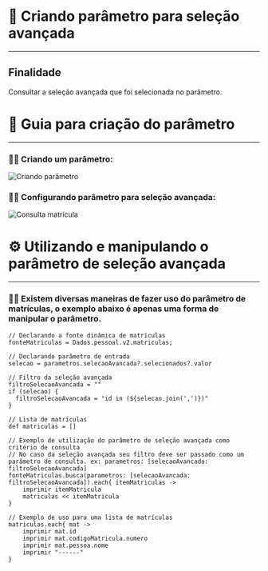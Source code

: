 ﻿# 📌 Criando parâmetro para seleção avançada
---
## Finalidade
Consultar a seleção avançada que foi selecionada no parâmetro.
# 📝 Guia para criação do parâmetro
---
### 🧑‍💻 Criando um parâmetro:
![Criando parâmetro](screenshots/Screenshot_1.png)
### 🧑‍💻 Configurando parâmetro para seleção avançada:
![Consulta matrícula](screenshots/Screenshot_3.png)

# ⚙️ Utilizando e manipulando o parâmetro de seleção avançada
---
### 🧑‍💻 Existem diversas maneiras de fazer uso do parâmetro de matrículas, o exemplo abaixo é apenas uma forma de manipular o parâmetro.
``` 
// Declarando a fonte dinâmica de matrículas
fonteMatriculas = Dados.pessoal.v2.matriculas;

// Declarando parâmetro de entrada 
selecao = parametros.selecaoAvancada?.selecionados?.valor

// Filtro da seleção avançada
filtroSelecaoAvancada = ""
if (selecao) {
  filtroSelecaoAvancada = "id in (${selecao.join(',')})"
}

// Lista de matrículas
def matriculas = []

// Exemplo de utilização do parâmetro de seleção avançada como critério de consulta
// No caso da seleção avançada seu filtro deve ser passado como um parâmetro de consulta. ex: parametros: [selecaoAvancada: filtroSelecaoAvancada]
fonteMatriculas.busca(parametros: [selecaoAvancada: filtroSelecaoAvancada]).each{ itemMatriculas ->
    imprimir itemMatricula
    matriculas << itemMatricula
}

// Exemplo de uso para uma lista de matrículas
matriculas.each{ mat -> 
    imprimir mat.id
    imprimir mat.codigoMatricula.numero
    imprimir mat.pessoa.nome
    imprimir "------"
}
```
